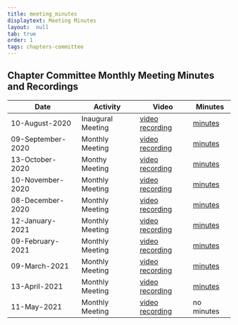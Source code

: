 ```yaml
---
title: meeting_minutes
displaytext: Meeting Minutes
layout:  null
tab: true
order: 1
tags: chapters-committee
---
```


## Chapter Committee Monthly Meeting Minutes and Recordings

| Date |Activity| Video   |Minutes   | 
|------|-------|----------|----------|
| 10-August-2020 | Inaugural Meeting | [video recording](https://drive.google.com/file/d/1-QWKmuVOcz_itAZWkpCtwPBcsq5jO1bG/view?usp=sharing) | [minutes](https://docs.google.com/document/d/1mk6XH2UXgoN3NDj4NQ6b3XLlmgieWd4ZESNuMN-1x1M/edit?usp=sharing)|
| 09-September-2020 | Monthly Meeting | [video recording](https://drive.google.com/file/d/1XvdpAHRtqUCCGbe2QB9XyRfBZuRajxBR/view?usp=sharing) | [minutes](https://docs.google.com/document/d/1FDVbggGL1wLCU97vToqEOkdDRfASt_L5UYcpYRLpTmE/edit?usp=sharing)|
| 13-October-2020 | Monthy Meeting | [video recording](https://drive.google.com/file/d/1xgsdk7qclliYLSJ57yFgShbjzrjbVyrK/view?usp=sharing) | [minutes](https://docs.google.com/document/d/1mk6XH2UXgoN3NDj4NQ6b3XLlmgieWd4ZESNuMN-1x1M/edit?usp=sharing)|
| 10-November-2020 | Monthly Meeting | [video recording](https://drive.google.com/file/d/1IfuEIPxgTr3Ypb8Ah2iZcafe6Wqc7oeC/view?usp=sharing) | [minutes](https://docs.google.com/document/d/1UKCLH4i7ajQU59k8Wp7uq0qRbzbUEkwDHNLdLfTAOH0/edit?usp=sharing)|
| 08-December-2020 | Monthly Meeting | [video recording](https://drive.google.com/file/d/1an9p2EPa81ShlkewnocwTA2MpMCAiTuW/view?usp=sharing) | [minutes](...)
| 12-January-2021 | Monthly Meeting | [video recording](https://drive.google.com/file/d/1jAmSzM4aisNtRfuLrYdR-ML2ZrleBuBb/view?usp=sharing) | [minutes](https://docs.google.com/document/d/1xfAeRW3TrjI_I5b2xoleg2x_nzfxQ8Fcsc86C0b-sxA/edit?usp=sharing)|
| 09-February-2021 | Monthly Meeting | [video recording](https://drive.google.com/file/d/1Qj6388-KmYy5rvsNYu-uhAojzwGDbuyo/view?usp=sharing) | [minutes](https://docs.google.com/document/d/1ZavB2Qk5ILUbwNWH7f7sPjK9Vw2DnTdlRVH6L_GADNM/edit?usp=sharing)|
| 09-March-2021 | Monthly Meeting | [video recording](https://drive.google.com/file/d/1bcHfgPl-T4aspxQI_9fEW79unxOLAM8_/view?usp=sharing) | [minutes](https://docs.google.com/document/d/1H5K8zYiBK0-lXsfoYhuBaMesmMajQ7u6vIRut53HWS4/edit?usp=sharing)|
| 13-April-2021 | Monthly Meeting | [video recording](https://drive.google.com/file/d/1SD9v2tnqbgxm-GRBGuazYoLXOzrvunJy/view?usp=sharing) | [minutes](https://docs.google.com/document/d/1x_9P3uYXioZKnHmVtk6JjJtKRT1g6j3Zj8M12JKlmSU/edit?usp=sharing)|
| 11-May-2021 | Monthly Meeting | [video recording](https://drive.google.com/file/d/1L-RHMIbkbDwzaJEY7lWKMJ1vD2eS67hw/view?usp=sharing) | no minutes 
